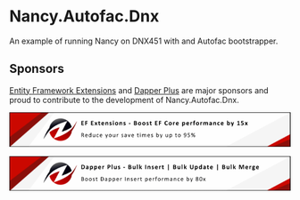 # Nancy.Autofac.Dnx
An example of running Nancy on DNX451 with and Autofac bootstrapper.

## Sponsors

[Entity Framework Extensions](https://entityframework-extensions.net/?utm_source=khellang&utm_medium=Nancy.Autofac.Dnx) and [Dapper Plus](https://dapper-plus.net/?utm_source=khellang&utm_medium=Nancy.Autofac.Dnx) are major sponsors and proud to contribute to the development of Nancy.Autofac.Dnx.

[![Entity Framework Extensions](https://raw.githubusercontent.com/khellang/khellang/refs/heads/master/.github/entity-framework-extensions-sponsor.png)](https://entityframework-extensions.net/bulk-insert?utm_source=khellang&utm_medium=Nancy.Autofac.Dnx)

[![Dapper Plus](https://raw.githubusercontent.com/khellang/khellang/refs/heads/master/.github/dapper-plus-sponsor.png)](https://dapper-plus.net/bulk-insert?utm_source=khellang&utm_medium=Nancy.Autofac.Dnx)
